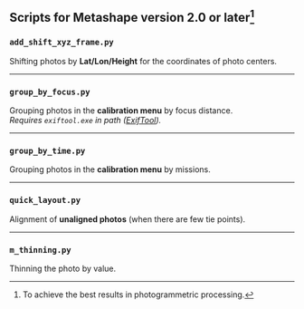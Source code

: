 ## Scripts for Metashape version 2.0 or later[^1]   
[^1]: To achieve the best results in photogrammetric processing.

### `add_shift_xyz_frame.py`
Shifting photos by **Lat/Lon/Height** for the coordinates of photo centers.

---

### `group_by_focus.py`
Grouping photos in the **calibration menu** by focus distance.  
*Requires `exiftool.exe` in path ([ExifTool](https://exiftool.org/)).*

---

### `group_by_time.py`
Grouping photos in the **calibration menu** by missions.

---

### `quick_layout.py`
Alignment of **unaligned photos** (when there are few tie points).

---

### `m_thinning.py`
Thinning the photo by value.


